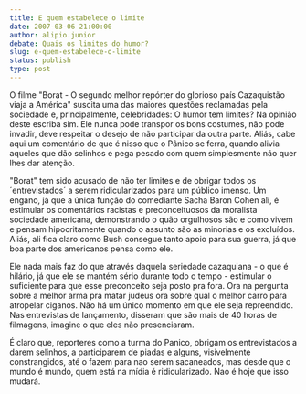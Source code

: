 ```yaml
---
title: E quem estabelece o limite
date: 2007-03-06 21:00:00
author: alipio.junior
debate: Quais os limites do humor?
slug: e-quem-estabelece-o-limite
status: publish 
type: post
---
```


O filme "Borat - O segundo melhor repórter do glorioso país Cazaquistão viaja a América" suscita uma das maiores questões reclamadas pela sociedade e, principalmente, celebridades: O humor tem limites? Na opinião deste escriba sim. Ele nunca pode transpor os bons costumes, não pode invadir, deve respeitar o desejo de não participar da outra parte. Aliás, cabe aqui um comentário de que é nisso que o Pânico se ferra, quando alivia aqueles que dão selinhos e pega pesado com quem simplesmente não quer lhes dar atenção.   

  

"Borat" tem sido acusado de não ter limites e de obrigar todos os ´entrevistados´ a serem ridicularizados para um público imenso. Um engano, já que a única função do comediante Sacha Baron Cohen ali, é estimular os comentários racistas e preconceituosos da moralista sociedade americana, demonstrando o quão orgulhosos são e como vivem e pensam hipocritamente quando o assunto são as minorias e os excluídos. Aliás, ali fica claro como Bush consegue tanto apoio para sua guerra, já que boa parte dos americanos pensa como ele.   

  

Ele nada mais faz do que através daquela seriedade cazaquiana - o que é hilário, já que ele se mantém sério durante todo o tempo - estimular o suficiente para que esse preconceito seja posto pra fora. Ora na pergunta sobre a melhor arma pra matar judeus ora sobre qual o melhor carro para atropelar ciganos. Não há um único momento em que ele seja repreendido. Nas entrevistas de lançamento, disseram que são mais de 40 horas de filmagens, imagine o que eles não presenciaram.   

  

É claro que, reporteres como a turma do Panico, obrigam os entrevistados a darem selinhos, a participarem de piadas e alguns, visivelmente constrangidos, até o fazem para nao serem sacaneados, mas desde que o mundo é mundo, quem está na mídia é ridicularizado. Nao é hoje que isso mudará.
